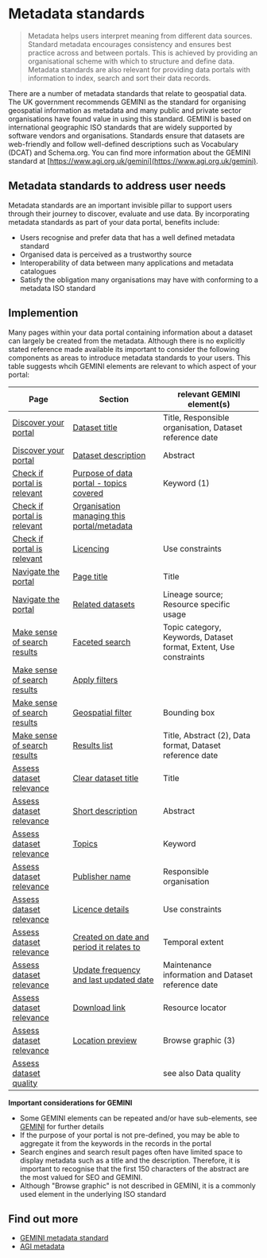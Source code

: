 # Metadata standards

> Metadata helps users interpret meaning from different data sources. Standard metadata encourages consistency and ensures best practice across and between portals. This is achieved by providing an organisational scheme with which to structure and define data. Metadata standards are also relevant for providing data portals with information to index, search and sort their data records.

There are a number of metadata standards that relate to geospatial data. The UK government recommends GEMINI as the standard for organising geospatial information as metadata and many public and private sector organisations have found value in using this standard. GEMINI is based on international geographic ISO standards that are widely supported by software vendors and organisations. Standards ensure that datasets are web-friendly and follow well-defined descriptions such as Vocabulary (DCAT) and Schema.org. You can find more information about the GEMINI standard at [https://www.agi.org.uk/gemini](https://www.agi.org.uk/gemini).

## Metadata standards to address user needs
Metadata standards are an important invisible pillar to support users through their journey to discover, evaluate and use data. By incorporating metadata standards as part of your data portal, benefits include:
+ Users recognise and prefer data that has a well defined metadata standard
+ Organised data is perceived as a trustworthy source
+ Interoperability of data between many applications and metadata catalogues
+ Satisfy the obligation many organisations may have with conforming to a metadata ISO standard

## Implemention
<!--
Is it worth including the relevant components where metadata standards are relevant
-->

Many pages within your data portal containing information about a dataset can largely be created from the metadata. Although there is no explicitly stated reference made available its important to consider the following components as areas to introduce metadata standards to your users. This table suggests whcih GEMINI elements are relevant to which aspect of your portal:

| Page | Section | relevant GEMINI element(s) |
| ---- | ------- | -------------------------- |
| [Discover your portal](https://pautva.github.io/dd3-wireframes/#/main-content/steps/discover-your-portal?id=discover-your-portal) | [Dataset title](https://pautva.github.io/dd3-wireframes/#/main-content/steps/discover-your-portal?id=_1-dataset-title) | Title, Responsible organisation, Dataset reference date |
| [Discover your portal](https://pautva.github.io/dd3-wireframes/#/main-content/steps/discover-your-portal?id=discover-your-portal) | [Dataset description](https://pautva.github.io/dd3-wireframes/#/main-content/steps/discover-your-portal?id=_2-dataset-description) | Abstract |
| [Check if portal is relevant](https://pautva.github.io/dd3-wireframes/#/main-content/steps/check-a-portal-is-relevant) | [Purpose of data portal - topics covered](https://pautva.github.io/dd3-wireframes/#/main-content/steps/check-a-portal-is-relevant?id=_1-purpose-of-data-portal) | Keyword (1) |
| [Check if portal is relevant](https://pautva.github.io/dd3-wireframes/#/main-content/steps/check-a-portal-is-relevant) | [Organisation managing this portal/metadata](https://pautva.github.io/dd3-wireframes/#/main-content/steps/check-a-portal-is-relevant?id=_2-organisation-managing-this-portal) | |
| [Check if portal is relevant](https://pautva.github.io/dd3-wireframes/#/main-content/steps/check-a-portal-is-relevant) | [Licencing](https://pautva.github.io/dd3-wireframes/#/main-content/steps/check-a-portal-is-relevant?id=_3-licencing) | Use constraints |
| [Navigate the portal](https://pautva.github.io/dd3-wireframes/#/main-content/steps/navigate-the-portal) | [Page title](https://pautva.github.io/dd3-wireframes/#/main-content/steps/navigate-the-portal?id=_2-page-title) | Title |
| [Navigate the portal](https://pautva.github.io/dd3-wireframes/#/main-content/steps/navigate-the-portal) | [Related datasets](https://pautva.github.io/dd3-wireframes/#/main-content/steps/navigate-the-portal?id=_6-related-datasets) | Lineage source; Resource specific usage |
| [Make sense of search results](https://pautva.github.io/dd3-wireframes/#/main-content/steps/make-sense-of-search-results) | [Faceted search](https://pautva.github.io/dd3-wireframes/#/main-content/steps/make-sense-of-search-results?id=_2-faceted-search-by-parent-child-categories) | Topic category, Keywords, Dataset format, Extent, Use constraints |
| [Make sense of search results](https://pautva.github.io/dd3-wireframes/#/main-content/steps/make-sense-of-search-results) | [Apply filters](https://pautva.github.io/dd3-wireframes/#/main-content/steps/make-sense-of-search-results?id=_5-apply-filters) | |
| [Make sense of search results](https://pautva.github.io/dd3-wireframes/#/main-content/steps/make-sense-of-search-results) | [Geospatial filter](https://pautva.github.io/dd3-wireframes/#/main-content/steps/make-sense-of-search-results?id=_6-geospatial-filter) | Bounding box |
| [Make sense of search results](https://pautva.github.io/dd3-wireframes/#/main-content/steps/make-sense-of-search-results) | [Results list](https://pautva.github.io/dd3-wireframes/#/main-content/steps/make-sense-of-search-results?id=_7-results-list) | Title, Abstract (2), Data format, Dataset reference date |
| [Assess dataset relevance](https://pautva.github.io/dd3-wireframes/#/main-content/steps/assess-dataset-relevance) | [Clear dataset title](https://pautva.github.io/dd3-wireframes/#/main-content/steps/assess-dataset-relevance?id=_1-clear-dataset-title) | Title |
| [Assess dataset relevance](https://pautva.github.io/dd3-wireframes/#/main-content/steps/assess-dataset-relevance) | [Short description](https://pautva.github.io/dd3-wireframes/#/main-content/steps/assess-dataset-relevance?id=_2-short-description) | Abstract | 
| [Assess dataset relevance](https://pautva.github.io/dd3-wireframes/#/main-content/steps/assess-dataset-relevance) | [Topics](https://pautva.github.io/dd3-wireframes/#/main-content/steps/assess-dataset-relevance?id=_3-topics) | Keyword |
| [Assess dataset relevance](https://pautva.github.io/dd3-wireframes/#/main-content/steps/assess-dataset-relevance) | [Publisher name](https://pautva.github.io/dd3-wireframes/#/main-content/steps/assess-dataset-relevance?id=_4-publisher-name) | Responsible organisation |
| [Assess dataset relevance](https://pautva.github.io/dd3-wireframes/#/main-content/steps/assess-dataset-relevance) | [Licence details](https://pautva.github.io/dd3-wireframes/#/main-content/steps/assess-dataset-relevance?id=_5-licence-details) | Use constraints |
| [Assess dataset relevance](https://pautva.github.io/dd3-wireframes/#/main-content/steps/assess-dataset-relevance) | [Created on date and period it relates to](https://pautva.github.io/dd3-wireframes/#/main-content/steps/assess-dataset-relevance?id=_6-created-on-date-and-period-it-relates-to) | Temporal extent |
| [Assess dataset relevance](https://pautva.github.io/dd3-wireframes/#/main-content/steps/assess-dataset-relevance) | [Update frequency and last updated date](https://pautva.github.io/dd3-wireframes/#/main-content/steps/assess-dataset-relevance?id=_7-update-frequency-and-last-updated-date) | Maintenance information and Dataset reference date |
| [Assess dataset relevance](https://pautva.github.io/dd3-wireframes/#/main-content/steps/assess-dataset-relevance) | [Download link](https://pautva.github.io/dd3-wireframes/#/main-content/steps/assess-dataset-relevance?id=_8-download-link) | Resource locator |
| [Assess dataset relevance](https://pautva.github.io/dd3-wireframes/#/main-content/steps/assess-dataset-relevance) | [Location preview](https://pautva.github.io/dd3-wireframes/#/main-content/steps/assess-dataset-relevance?id=_9-location-preview) | Browse graphic (3) | 
| [Assess dataset quality](https://pautva.github.io/dd3-wireframes/#/main-content/steps/assess-data-quality) | | see also Data quality |

**Important considerations for GEMINI**
+ Some GEMINI elements can be repeated and/or have sub-elements, see [GEMINI](https://www.agi.org.uk/gemini) for further details
+ If the purpose of your portal is not pre-defined, you may be able to aggregate it from the keywords in the records in the portal
+ Search engines and search result pages often have limited space to display metadata such as a title and the description. Therefore, it is important to recognise that the first 150 characters of the abstract are the most valued for SEO and GEMINI.
+ Although "Browse graphic" is not described in GEMINI, it is a commonly used element in the underlying ISO standard

<!-- The geo6 will publish a report on metadata standards and can be found by visiting ( -- PLACEHOLDER TEXT - LINK TO GC-DD 3/2 --) -->

## Find out more
+ [GEMINI metadata standard](https://www.agi.org.uk/agi-groups/standards-committee/uk-gemini/40-gemini/1052-metadata-guidelines-for-geospatial-data-resources-part-1)
+ [AGI metadata](https://www.agi.org.uk/agi-groups/standards-committee/uk-gemini)
<!-- + [Geo6 metadata report / TBC ](#) -->
